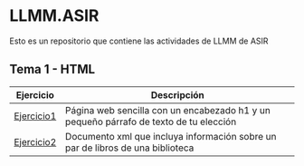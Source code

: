 # LLMM.ASIR
Esto es un repositorio que contiene las actividades de LLMM de ASIR

## Tema 1 - HTML
Ejercicio | Descripción
----------|------------
[Ejercicio1](/tema1/pagina) | Página web sencilla con un encabezado h1 y un pequeño párrafo de texto de tu elección
[Ejercicio2](/tema1/biblioteca.xml) | Documento xml que incluya información sobre un par de libros de una biblioteca
